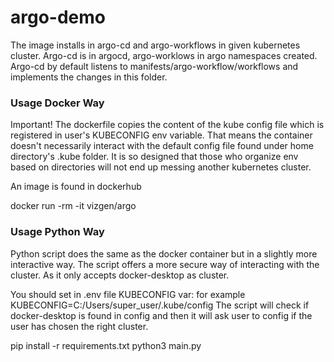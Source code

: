 # argo-demo

The image installs in argo-cd and argo-workflows in given kubernetes cluster. 
Argo-cd is in argocd, argo-worklows in argo namespaces created. Argo-cd by default listens to 
manifests/argo-workflow/workflows and implements the changes in this folder.

### Usage Docker Way

Important! The dockerfile copies the content of the kube config file 
which is registered in user's KUBECONFIG env variable. That means the container doesn't necessarily interact with the default config file found under home directory's .kube folder.
It is so designed that those who organize env based on directories 
will not end up messing another kubernetes cluster. 

An image is found in dockerhub

docker run -rm -it vizgen/argo

### Usage Python Way

Python script does the same as the docker container but in a slightly more interactive way.
The script offers a more secure way of interacting with the cluster. As it only accepts docker-desktop as cluster.

You should set in .env file KUBECONFIG var: for example KUBECONFIG=C:/Users/super_user/.kube/config
The script will check if docker-desktop is found in config and then it will ask user to config if the user has chosen the right cluster.

pip install -r requirements.txt
python3 main.py